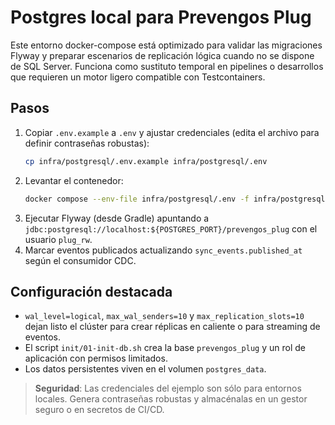 # Postgres local para Prevengos Plug

Este entorno docker-compose está optimizado para validar las migraciones Flyway
y preparar escenarios de replicación lógica cuando no se dispone de SQL Server.
Funciona como sustituto temporal en pipelines o desarrollos que requieren un
motor ligero compatible con Testcontainers.

## Pasos

1. Copiar `.env.example` a `.env` y ajustar credenciales (edita el archivo para definir contraseñas robustas):
   ```bash
   cp infra/postgresql/.env.example infra/postgresql/.env
   ```
2. Levantar el contenedor:
   ```bash
   docker compose --env-file infra/postgresql/.env -f infra/postgresql/docker-compose.yml up -d
   ```
3. Ejecutar Flyway (desde Gradle) apuntando a `jdbc:postgresql://localhost:${POSTGRES_PORT}/prevengos_plug` con el usuario
   `plug_rw`.
4. Marcar eventos publicados actualizando `sync_events.published_at` según el consumidor CDC.

## Configuración destacada

- `wal_level=logical`, `max_wal_senders=10` y `max_replication_slots=10` dejan listo el clúster para crear réplicas en caliente o
  para streaming de eventos.
- El script `init/01-init-db.sh` crea la base `prevengos_plug` y un rol de aplicación con permisos limitados.
- Los datos persistentes viven en el volumen `postgres_data`.

> **Seguridad**: Las credenciales del ejemplo son sólo para entornos locales. Genera contraseñas robustas y almacénalas en un
> gestor seguro o en secretos de CI/CD.
